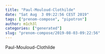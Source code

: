 ```yaml
---
title: "Paul-Mouloud-Clothilde"
date: "Sat Aug  3 09:22:56 CEST 2019"
tags: ["prenom-compose", "pipotron"]
author: m1ch3l
categories: ["generated"]
slug: "prenom-compose/2019-08-03-09:22:56"
---
```


Paul-Mouloud-Clothilde
